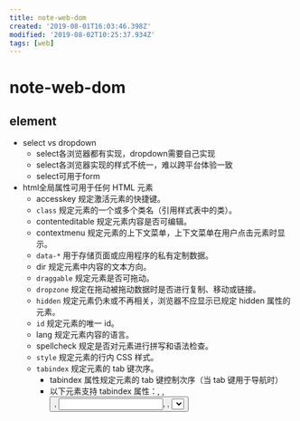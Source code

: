 ```yaml
---
title: note-web-dom
created: '2019-08-01T16:03:46.398Z'
modified: '2019-08-02T10:25:37.934Z'
tags: [web]
---
```


# note-web-dom

## element

- select vs dropdown
    - select各浏览器都有实现，dropdown需要自己实现
    - select各浏览器实现的样式不统一，难以跨平台体验一致
    - select可用于form
- html全局属性可用于任何 HTML 元素
	- accesskey	规定激活元素的快捷键。
	- `class`	规定元素的一个或多个类名（引用样式表中的类）。
	- contenteditable	规定元素内容是否可编辑。
	- contextmenu	规定元素的上下文菜单，上下文菜单在用户点击元素时显示。
	- `data-*`	用于存储页面或应用程序的私有定制数据。
	- dir		规定元素中内容的文本方向。
	- `draggable`	规定元素是否可拖动。
	- `dropzone`	规定在拖动被拖动数据时是否进行复制、移动或链接。
	- `hidden`	规定元素仍未或不再相关，浏览器不应显示已规定 hidden 属性的元素。
	- `id`	规定元素的唯一 id。
	- lang	规定元素内容的语言。
	- spellcheck	规定是否对元素进行拼写和语法检查。
	- `style`	规定元素的行内 CSS 样式。
	- `tabindex`	规定元素的 tab 键次序。
		- tabindex 属性规定元素的 tab 键控制次序（当 tab 键用于导航时）
		- 以下元素支持 tabindex 属性：<a>, <area>, <button>, <input>, <object>, <select> 以及 <textarea>。
	- title	规定有关元素的额外信息。
	- translate	规定是否应该翻译元素内容。
- `<dl><dt><dd>` 定义带缩进的列表
	- dt是title
	- dd是带缩进的内容
- dom中的表单元素，表单用于采集用户输入，主要3种input、textarea、select
	- `<form>`
		- fieldset, legend
	- `<input>`
		- label：为input 元素定义标记，使用for属性和input元素的id进行绑定
		- 属性：type, checked, disabled, accept
		- 可选type
			- text
			- password
			- file
			- checkbox	
			- radio
			- submit
			- button			
			- reset
			- image：定义图像形式的提交按钮
			- hidden：定义隐藏的输入字段
		- html5新增type
			- email
			- url
			- number：min, max
			- range
			- date
			- time
			-datetime
			- month
			- week
			- search
			- tel
			- color
	- `<textarea>`
	- `<select>`
		- `<option>`



## window height

- html高度问题
    - window.innerWidth包括scrollBar
    - innerHeight是DOM视口的大小，包括内容、边框以及滚动条  
        - 会导致handsontable的滚动条显示不出来  
    - outerHeight是整个浏览器窗口的大小，包括窗口标题、工具栏、状态栏等。
    - document.documentElement.clientWidth不包括scrollBar

```
document.documentElement.clientHeight：不包括整个文档的滚动条，但包括<html>元素的边框
document.body.clientHeight：不包括整个文档的滚动条，也不包括<html>元素的边框，也不包括<body>的边框和滚动条
其中documentElement是文档根元素，就是<html>标签，body就是<body>标签了，这两种方式兼容性较好，可以一直兼容到IE6
```

- 滚动高度
    - clientHeight: 内部可视区域大小
    - offsetHeight：整个可视区域大小，包括border和scrollbar在内
    - scrollHeight：元素内容的高度，包括溢出部分
    - scrollTop：元素内容向上滚动了多少像素，如果没有滚动则为0   
    - `所有DOM元素都有上述4个属性，只需要给它固定大小并设置overflow:scroll即可表现出来`  

- dom位置
    - Event对象属性
          - clientX：相对于可视区域的x坐标。  
          - clientY：相对于可视区域的y坐标。   
          - screenX：相对于用户屏幕的x坐标。  
          - screenY：相对于用户屏幕的y坐标。  
          
    - IE特有属性
          - offsetX：鼠标相对于目标事件的父元素的内边界在x坐标的位置  
          - offsetY：鼠标相对于目标事件的父元素的内边界在y坐标的位置  
          - x：设置或获取鼠标指针位置相对于父文档的y坐标。同clientX  
          - y：设置或获取鼠标指针位置相对于父文档的y坐标。同clientY  


## dev-log

- 渐进式图片  
JPEG、GIF和PNG这三种图像格式都提供了一种功能，让图像能够更快地显示。图像可以以一种特殊方式存储，显示时先大概显示图像的草图，当文件全部下载后再填充细
